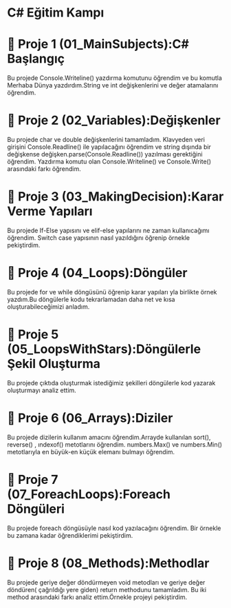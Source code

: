  # C# Eğitim Kampı 
 
 # :star2: Proje 1 (01_MainSubjects):C# Başlangıç
 Bu projede Console.Writeline() yazdırma komutunu öğrendim ve bu komutla Merhaba Dünya yazdırdım.String ve int değişkenlerini ve değer atamalarını öğrendim.
 
 # :star2: Proje 2 (02_Variables):Değişkenler
 Bu projede char ve double değişkenlerini tamamladım. Klavyeden veri girişini Console.Readline() ile yapılacağını öğrendim ve string dışında bir değişkense değişken.parse(Console.Readline()) yazılması gerektiğini öğrendim. Yazdırma komutu olan Console.Writeline() ve Console.Write() arasındaki farkı öğrendim. 

 # :star2: Proje 3 (03_MakingDecision):Karar Verme Yapıları
 Bu projede If-Else yapısını ve elif-else yapılarını ne zaman kullanıcağımı öğrendim. Switch case yapısının nasıl yazıldığını öğrenip örnekle pekiştirdim.

 # :star2: Proje 4 (04_Loops):Döngüler
 Bu projede for ve while döngüsünü öğrenip karar yapıları yla birlikte örnek yazdım.Bu döngülerle kodu tekrarlamadan daha net ve kısa oluşturabileceğimizi anladım.

 # :star2: Proje 5 (05_LoopsWithStars):Döngülerle Şekil Oluşturma
 Bu projede çıktıda oluşturmak istediğimiz şekilleri döngülerle kod yazarak oluşturmayı analiz ettim.

 # :star2: Proje 6 (06_Arrays):Diziler
 Bu projede dizilerin kullanım amacını öğrendim.Arrayde kullanılan sort(), reverse() , ındexof() metotlarını öğrendim. numbers.Max() ve numbers.Min() metotlarıyla en büyük-en küçük elemanı bulmayı öğrendim.

 # :star2: Proje 7 (07_ForeachLoops):Foreach Döngüleri
 Bu projede foreach döngüsüyle nasıl kod yazılacağını öğrendim. Bir örnekle bu zamana kadar öğrendiklerimi pekiştirdim. 

 # :star2: Proje 8 (08_Methods):Methodlar
 Bu projede geriye değer döndürmeyen void metodları ve geriye değer döndüren( çağrıldığı yere giden) return methodunu tamamladım. Bu iki method arasındaki farkı analiz ettim.Örnekle projeyi pekiştirdim. 



  
